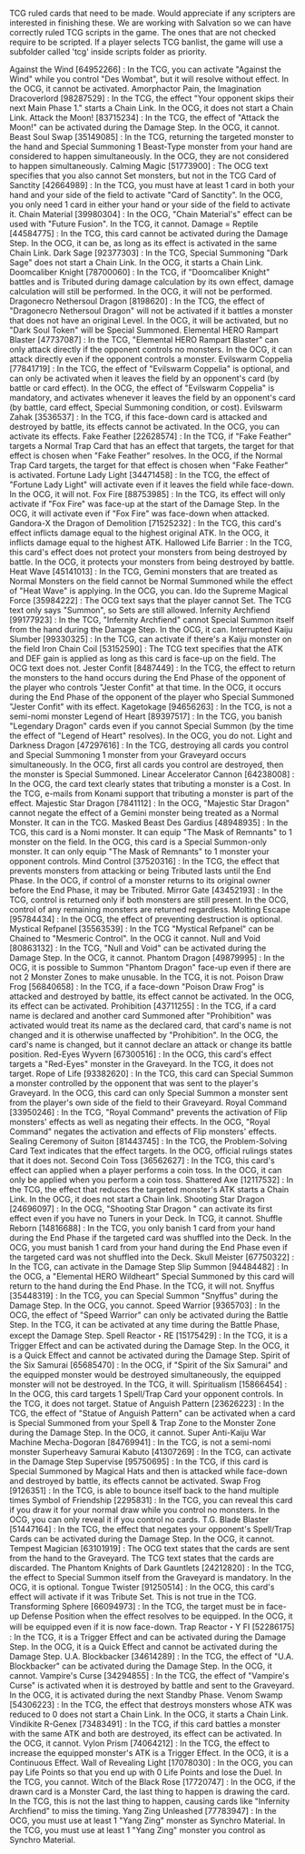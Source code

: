 TCG ruled cards that need to be made. Would appreciate if any scripters are interested in finishing these. We are working with Salvation so we can have correctly ruled TCG scripts in the game. The ones that are not checked require to be scripted. If a player selects TCG banlist, the game will use a subfolder called 'tcg' inside scripts folder as priority.

 Against the Wind [64952266] : In the TCG, you can activate "Against the Wind" while you control "Des Wombat", but it will resolve without effect. In the OCG, it cannot be activated.
 Amorphactor Pain, the Imagination Dracoverlord [98287529] : In the TCG, the effect "Your opponent skips their next Main Phase 1." starts a Chain Link. In the OCG, it does not start a Chain Link.
 Attack the Moon! [83715234] : In the TCG, the effect of "Attack the Moon!" can be activated during the Damage Step. In the OCG, it cannot.
 Beast Soul Swap [35149085] : In the TCG, returning the targeted monster to the hand and Special Summoning 1 Beast-Type monster from your hand are considered to happen simultaneously. In the OCG, they are not considered to happen simultaneously.
 Calming Magic [51773900] : The OCG text specifies that you also cannot Set monsters, but not in the TCG
 Card of Sanctity [42664989] : In the TCG, you must have at least 1 card in both your hand and your side of the field to activate "Card of Sanctity". In the OCG, you only need 1 card in either your hand or your side of the field to activate it.
 Chain Material [39980304] : In the OCG, "Chain Material's" effect can be used with "Future Fusion". In the TCG, it cannot.
 Damage = Reptile [44584775] : In the TCG, this card cannot be activated during the Damage Step. In the OCG, it can be, as long as its effect is activated in the same Chain Link.
 Dark Sage [92377303] : In the TCG, Special Summoning "Dark Sage" does not start a Chain Link. In the OCG, it starts a Chain Link.
 Doomcaliber Knight [78700060] : In the TCG, if "Doomcaliber Knight" battles and is Tributed during damage calculation by its own effect, damage calculation will still be performed. In the OCG, it will not be performed.
 Dragonecro Nethersoul Dragon [8198620] : In the TCG, the effect of "Dragonecro Nethersoul Dragon" will not be activated if it battles a monster that does not have an original Level. In the OCG, it will be activated, but no "Dark Soul Token" will be Special Summoned.
 Elemental HERO Rampart Blaster [47737087] : In the TCG, "Elemental HERO Rampart Blaster" can only attack directly if the opponent controls no monsters. In the OCG, it can attack directly even if the opponent controls a monster.
 Evilswarm Coppelia [77841719] : In the TCG, the effect of "Evilswarm Coppelia" is optional, and can only be activated when it leaves the field by an opponent's card (by battle or card effect). In the OCG, the effect of "Evilswarm Coppelia" is mandatory, and activates whenever it leaves the field by an opponent's card (by battle, card effect, Special Summoning condition, or cost).
 Evilswarm Zahak [3536537] : In the TCG, if this face-down card is attacked and destroyed by battle, its effects cannot be activated. In the OCG, you can activate its effects.
 Fake Feather [22628574] : In the TCG, if "Fake Feather" targets a Normal Trap Card that has an effect that targets, the target for that effect is chosen when "Fake Feather" resolves. In the OCG, if the Normal Trap Card targets, the target for that effect is chosen when "Fake Feather" is activated.
 Fortune Lady Light [34471458] : In the TCG, the effect of "Fortune Lady Light" will activate even if it leaves the field while face-down. In the OCG, it will not.
 Fox Fire [88753985] : In the TCG, its effect will only activate if "Fox Fire" was face-up at the start of the Damage Step. In the OCG, it will activate even if "Fox Fire" was face-down when attacked.
 Gandora-X the Dragon of Demolition [71525232] : In the TCG, this card's effect inflicts damage equal to the highest original ATK. In the OCG, it inflicts damage equal to the highest ATK.
 Hallowed Life Barrier : In the TCG, this card's effect does not protect your monsters from being destroyed by battle. In the OCG, it protects your monsters from being destroyed by battle.
 Heat Wave [45141013] : In the TCG, Gemini monsters that are treated as Normal Monsters on the field cannot be Normal Summoned while the effect of "Heat Wave" is applying. In the OCG, you can.
 Ido the Supreme Magical Force [35984222] : The OCG text says that the player cannot Set. The TCG text only says "Summon", so Sets are still allowed.
 Infernity Archfiend [99177923] : In the TCG, "Infernity Archfiend" cannot Special Summon itself from the hand during the Damage Step. In the OCG, it can.
 Interrupted Kaiju Slumber [99330325] : In the TCG, can activate if there's a Kaiju monster on the field
 Iron Chain Coil [53152590] : The TCG text specifies that the ATK and DEF gain is applied as long as this card is face-up on the field. The OCG text does not.
 Jester Confit [8487449] : In the TCG, the effect to return the monsters to the hand occurs during the End Phase of the opponent of the player who controls "Jester Confit" at that time. In the OCG, it occurs during the End Phase of the opponent of the player who Special Summoned "Jester Confit" with its effect.
 Kagetokage [94656263] : In the TCG, is not a semi-nomi monster
 Legend of Heart [89397517] : In the TCG, you banish "Legendary Dragon" cards even if you cannot Special Summon (by the time the effect of "Legend of Heart" resolves). In the OCG, you do not.
 Light and Darkness Dragon [47297616] : In the TCG, destroying all cards you control and Special Summoning 1 monster from your Graveyard occurs simultaneously. In the OCG, first all cards you control are destroyed, then the monster is Special Summoned.
 Linear Accelerator Cannon [64238008] : In the OCG, the card text clearly states that tributing a monster is a Cost. In the TCG, e-mails from Konami support that tributing a monster is part of the effect.
 Majestic Star Dragon [7841112] : In the OCG, "Majestic Star Dragon" cannot negate the effect of a Gemini monster being treated as a Normal Monster. It can in the TCG.
 Masked Beast Des Gardius [48948935] : In the TCG, this card is a Nomi monster. It can equip "The Mask of Remnants" to 1 monster on the field. In the OCG, this card is a Special Summon-only monster. It can only equip "The Mask of Remnants" to 1 monster your opponent controls.
 Mind Control [37520316] : In the TCG, the effect that prevents monsters from attacking or being Tributed lasts until the End Phase. In the OCG, if control of a monster returns to its original owner before the End Phase, it may be Tributed.
 Mirror Gate [43452193] : In the TCG, control is returned only if both monsters are still present. In the OCG, control of any remaining monsters are returned regardless.
 Molting Escape [95784434] : In the OCG, the effect of preventing destruction is optional.
 Mystical Refpanel [35563539] : In the TCG "Mystical Refpanel" can be Chained to "Mesmeric Control". In the OCG it cannot.
 Null and Void [80863132] : In the TCG, "Null and Void" can be activated during the Damage Step. In the OCG, it cannot.
 Phantom Dragon [49879995] : In the OCG, it is possible to Summon "Phantom Dragon" face-up even if there are not 2 Monster Zones to make unusable. In the TCG, it is not.
 Poison Draw Frog [56840658] : In the TCG, if a face-down "Poison Draw Frog" is attacked and destroyed by battle, its effect cannot be activated. In the OCG, its effect can be activated.
 Prohibition [43711255] : In the TCG, if a card name is declared and another card Summoned after "Prohibition" was activated would treat its name as the declared card, that card's name is not changed and it is otherwise unaffected by "Prohibition". In the OCG, the card's name is changed, but it cannot declare an attack or change its battle position.
 Red-Eyes Wyvern [67300516] : In the OCG, this card's effect targets a "Red-Eyes" monster in the Graveyard. In the TCG, it does not target.
 Rope of Life [93382620] : In the TCG, this card can Special Summon a monster controlled by the opponent that was sent to the player's Graveyard. In the OCG, this card can only Special Summon a monster sent from the player's own side of the field to their Graveyard.
 Royal Command [33950246] : In the TCG, "Royal Command" prevents the activation of Flip monsters' effects as well as negating their effects. In the OCG, "Royal Command" negates the activation and effects of Flip monsters' effects.
 Sealing Ceremony of Suiton [81443745] : In the TCG, the Problem-Solving Card Text indicates that the effect targets. In the OCG, official rulings states that it does not.
 Second Coin Toss [36562627] : In the TCG, this card's effect can applied when a player performs a coin toss. In the OCG, it can only be applied when you perform a coin toss.
 Shattered Axe [12117532] : In the TCG, the effect that reduces the targeted monster's ATK starts a Chain Link. In the OCG, it does not start a Chain link.
 Shooting Star Dragon [24696097] : In the OCG, "Shooting Star Dragon " can activate its first effect even if you have no Tuners in your Deck. In TCG, it cannot.
 Shuffle Reborn [14816688] : In the TCG, you only banish 1 card from your hand during the End Phase if the targeted card was shuffled into the Deck. In the OCG, you must banish 1 card from your hand during the End Phase even if the targeted card was not shuffled into the Deck.
 Skull Meister [67750322] : In the TCG, can activate in the Damage Step
 Slip Summon [94484482] : In the OCG, a "Elemental HERO Wildheart" Special Summoned by this card will return to the hand during the End Phase. In the TCG, it will not.
 Snyffus [35448319] : In the TCG, you can Special Summon "Snyffus" during the Damage Step. In the OCG, you cannot.
 Speed Warrior [9365703] : In the OCG, the effect of "Speed Warrior" can only be activated during the Battle Step. In the TCG, it can be activated at any time during the Battle Phase, except the Damage Step.
 Spell Reactor・RE [15175429] : In the TCG, it is a Trigger Effect and can be activated during the Damage Step. In the OCG, it is a Quick Effect and cannot be activated during the Damage Step.
 Spirit of the Six Samurai [65685470] : In the OCG, if "Spirit of the Six Samurai" and the equipped monster would be destroyed simultaneously, the equipped monster will not be destroyed. In the TCG, it will.
 Spiritualism [15866454] : In the OCG, this card targets 1 Spell/Trap Card your opponent controls. In the TCG, it does not target.
 Statue of Anguish Pattern [23626223] : In the TCG, the effect of "Statue of Anguish Pattern" can be activated when a card is Special Summoned from your Spell & Trap Zone to the Monster Zone during the Damage Step. In the OCG, it cannot.
 Super Anti-Kaiju War Machine Mecha-Dogoran [84769941] : In the TCG, is not a semi-nomi monster
 Superheavy Samurai Kabuto [41307269] : In the TCG, can activate in the Damage Step
 Supervise [95750695] : In the TCG, if this card is Special Summoned by Magical Hats and then is attacked while face-down and destroyed by battle, its effects cannot be activated.
 Swap Frog [9126351] : In the TCG, is able to bounce itself back to the hand multiple times
 Symbol of Friendship [2295831] : In the TCG, you can reveal this card if you draw it for your normal draw while you control no monsters. In the OCG, you can only reveal it if you control no cards.
 T.G. Blade Blaster [51447164] : In the TCG, the effect that negates your opponent's Spell/Trap Cards can be activated during the Damage Step. In the OCG, it cannot.
 Tempest Magician [63101919] : The OCG text states that the cards are sent from the hand to the Graveyard. The TCG text states that the cards are discarded.
 The Phantom Knights of Dark Gauntlets [24212820] : In the TCG, the effect to Special Summon itself from the Graveyard is mandatory. In the OCG, it is optional.
 Tongue Twister [91250514] : In the OCG, this card's effect will activate if it was Tribute Set. This is not true in the TCG.
 Transforming Sphere [66094973] : In the TCG, the target must be in face-up Defense Position when the effect resolves to be equipped. In the OCG, it will be equipped even if it is now face-down.
 Trap Reactor・Y FI [52286175] : In the TCG, it is a Trigger Effect and can be activated during the Damage Step. In the OCG, it is a Quick Effect and cannot be activated during the Damage Step.
 U.A. Blockbacker [34614289] : In the TCG, the effect of "U.A. Blockbacker" can be activated during the Damage Step. In the OCG, it cannot.
 Vampire's Curse [34294855] : In the TCG, the effect of "Vampire's Curse" is activated when it is destroyed by battle and sent to the Graveyard. In the OCG, it is activated during the next Standby Phase.
 Venom Swamp [54306223] : In the TCG, the effect that destroys monsters whose ATK was reduced to 0 does not start a Chain Link. In the OCG, it starts a Chain Link.
 Vindikite R-Genex [73483491] : In the TCG, if this card battles a monster with the same ATK and both are destroyed, its effect can be activated. In the OCG, it cannot.
 Vylon Prism [74064212] : In the TCG, the effect to increase the equipped monster's ATK is a Trigger Effect. In the OCG, it is a Continuous Effect.
 Wall of Revealing Light [17078030] : In the OCG, you can pay Life Points so that you end up with 0 Life Points and lose the Duel. In the TCG, you cannot.
 Witch of the Black Rose [17720747] : In the OCG, if the drawn card is a Monster Card, the last thing to happen is drawing the card. In the TCG, this is not the last thing to happen, causing cards like "Infernity Archfiend" to miss the timing.
 Yang Zing Unleashed [77783947] : In the OCG, you must use at least 1 "Yang Zing" monster as Synchro Material. In the TCG, you must use at least 1 "Yang Zing" monster you control as Synchro Material.
